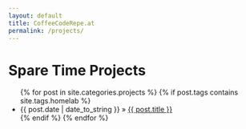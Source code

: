 ```yaml
---
layout: default
title: CoffeeCodeRepe.at
permalink: /projects/
---
```


<div id="projects">
  <h1>Spare Time Projects</h1>
  <ul class="posts">
    {% for post in site.categories.projects %}
      {% if post.tags contains site.tags.homelab %}
        <li><span>{{ post.date | date_to_string }}</span> &raquo; <a href="{{ post.url }}">{{ post.title }}</a></li>
      {% endif %}
    {% endfor %}
  </ul>
</div>

